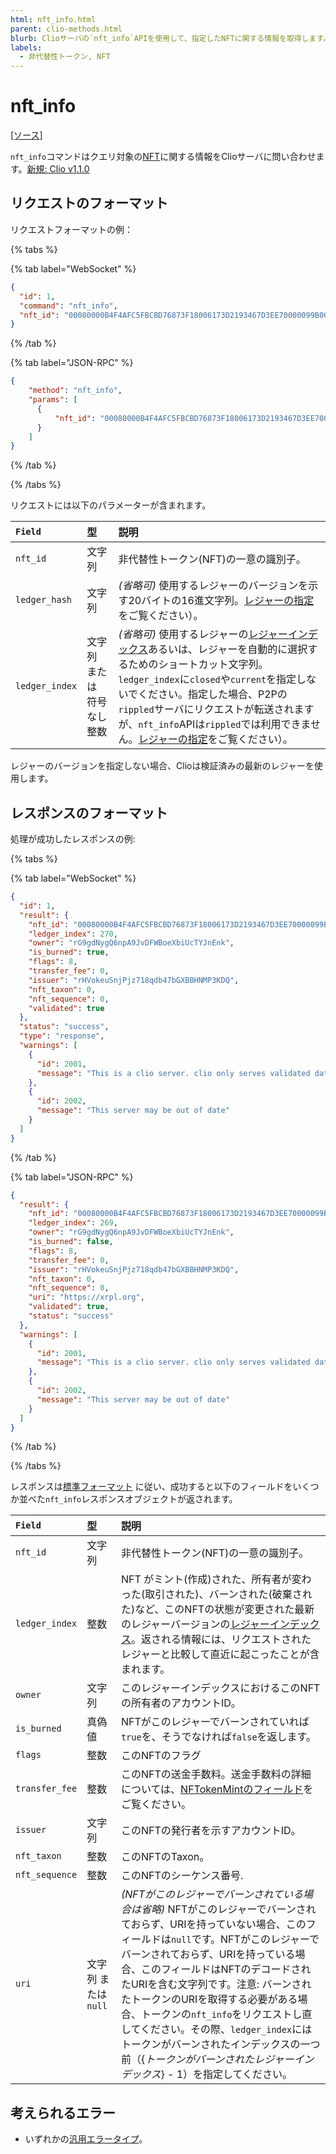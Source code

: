 ```yaml
---
html: nft_info.html
parent: clio-methods.html
blurb: Clioサーバの`nft_info`APIを使用して、指定したNFTに関する情報を取得します。
labels:
  - 非代替性トークン, NFT
---
```

# nft_info
[[ソース]](https://github.com/XRPLF/clio/blob/4a5cb962b6971872d150777881801ce27ae9ed1a/src/rpc/handlers/NFTInfo.cpp "ソース")

`nft_info`コマンドはクエリ対象の[NFT](../../../../concepts/tokens/nfts/index.md)に関する情報をClioサーバに問い合わせます。[新規: Clio v1.1.0](https://github.com/XRPLF/clio/releases/tag/1.1.0 "BADGE_BLUE")

## リクエストのフォーマット
リクエストフォーマットの例：

{% tabs %}

{% tab label="WebSocket" %}
```json
{
  "id": 1,
  "command": "nft_info",
  "nft_id": "00080000B4F4AFC5FBCBD76873F18006173D2193467D3EE70000099B00000000"
}
```
{% /tab %}

{% tab label="JSON-RPC" %}
```json
{
    "method": "nft_info",
    "params": [
      {
          "nft_id": "00080000B4F4AFC5FBCBD76873F18006173D2193467D3EE70000099B00000000"
      }
    ]
}
```
{% /tab %}

{% /tabs %}

<!-- To DO: Add an example command to the assets/js/apitool-methods-ws.js file. The WebSocket Tool requires access to a publicly available Clio server.
[試してみる >](websocket-api-tool.html#nft_info)-->

リクエストには以下のパラメーターが含まれます。

| `Field`        | 型                     | 説明                    |
|:---------------|:-----------------------|:-----------------------|
| `nft_id`       | 文字列                  | 非代替性トークン(NFT)の一意の識別子。 |
| `ledger_hash`  | 文字列                  | _(省略可)_ 使用するレジャーのバージョンを示す20バイトの16進文字列。[レジャーの指定](basic-data-types.html#レジャーの指定)をご覧ください）。 |
| `ledger_index` | 文字列 または 符号なし整数 | _(省略可)_ 使用するレジャーの[レジャーインデックス](basic-data-types.html#レジャーインデックス)あるいは、レジャーを自動的に選択するためのショートカット文字列。`ledger_index`に`closed`や`current`を指定しないでください。指定した場合、P2Pの`rippled`サーバにリクエストが転送されますが、`nft_info`APIは`rippled`では利用できません。[レジャーの指定](basic-data-types.html#レジャーの指定)をご覧ください）。 |

レジャーのバージョンを指定しない場合、Clioは検証済みの最新のレジャーを使用します。

## レスポンスのフォーマット

処理が成功したレスポンスの例:

{% tabs %}

{% tab label="WebSocket" %}
```json
{
  "id": 1,
  "result": {
    "nft_id": "00080000B4F4AFC5FBCBD76873F18006173D2193467D3EE70000099B00000000",
    "ledger_index": 270,
    "owner": "rG9gdNygQ6npA9JvDFWBoeXbiUcTYJnEnk",
    "is_burned": true,
    "flags": 8,
    "transfer_fee": 0,
    "issuer": "rHVokeuSnjPjz718qdb47bGXBBHNMP3KDQ",
    "nft_taxon": 0,
    "nft_sequence": 0,
    "validated": true
  },
  "status": "success",
  "type": "response",
  "warnings": [
    {
      "id": 2001,
      "message": "This is a clio server. clio only serves validated data. If you want to talk to rippled, include ledger_index:current in your request"
    },
    {
      "id": 2002,
      "message": "This server may be out of date"
    }
  ]
}
```
{% /tab %}

{% tab label="JSON-RPC" %}
```json
{
  "result": {
    "nft_id": "00080000B4F4AFC5FBCBD76873F18006173D2193467D3EE70000099B00000000",
    "ledger_index": 269,
    "owner": "rG9gdNygQ6npA9JvDFWBoeXbiUcTYJnEnk",
    "is_burned": false,
    "flags": 8,
    "transfer_fee": 0,
    "issuer": "rHVokeuSnjPjz718qdb47bGXBBHNMP3KDQ",
    "nft_taxon": 0,
    "nft_sequence": 0,
    "uri": "https://xrpl.org",
    "validated": true,
    "status": "success"
  },
  "warnings": [
    {
      "id": 2001,
      "message": "This is a clio server. clio only serves validated data. If you want to talk to rippled, include 'ledger_index':'current' in your request"
    },
    {
      "id": 2002,
      "message": "This server may be out of date"
    }
  ]
}
```
{% /tab %}

{% /tabs %}

レスポンスは[標準フォーマット](../../api-conventions/response-formatting.md) に従い、成功すると以下のフィールドをいくつか並べた`nft_info`レスポンスオブジェクトが返されます。

| `Field`                           | 型                  | 説明                 |
|:----------------------------------|:-------------------|:---------------------|
| `nft_id`                          | 文字列              | 非代替性トークン(NFT)の一意の識別子。 |
| `ledger_index`                    | 整数                | NFT がミント(作成)された、所有者が変わった(取引された)、バーンされた(破棄された)など、このNFTの状態が変更された最新のレジャーバージョンの[レジャーインデックス](basic-data-types.html#レジャーインデックス)。返される情報には、リクエストされたレジャーと比較して直近に起こったことが含まれます。 |
| `owner`                           | 文字列              | このレジャーインデックスにおけるこのNFTの所有者のアカウントID。 |
| `is_burned`                       | 真偽値              | NFTがこのレジャーでバーンされていれば`true`を、そうでなければ`false`を返します。 |
| `flags `                          | 整数                | このNFTのフラグ |
| `transfer_fee`                    | 整数                | このNFTの送金手数料。送金手数料の詳細については、[NFTokenMintのフィールド](nftokenmint.html#nftokenmint-フィールド)をご覧ください。 |
| `issuer`                          | 文字列              | このNFTの発行者を示すアカウントID。|
| `nft_taxon`                       | 整数                | このNFTのTaxon。 |
| `nft_sequence`                    | 整数                | このNFTのシーケンス番号. |
| `uri`                             | 文字列 または `null` | _(NFTがこのレジャーでバーンされている場合は省略)_ NFTがこのレジャーでバーンされておらず、URIを持っていない場合、このフィールドは`null`です。NFTがこのレジャーでバーンされておらず、URIを持っている場合、このフィールドはNFTのデコードされたURIを含む文字列です。注意: バーンされたトークンのURIを取得する必要がある場合、トークンの`nft_info`をリクエストし直してください。その際、`ledger_index`にはトークンがバーンされたインデックスの一つ前（{_トークンがバーンされたレジャーインデックス_} - 1）を指定してください。 |


## 考えられるエラー

* いずれかの[汎用エラータイプ](error-formatting.html#汎用エラー)。
